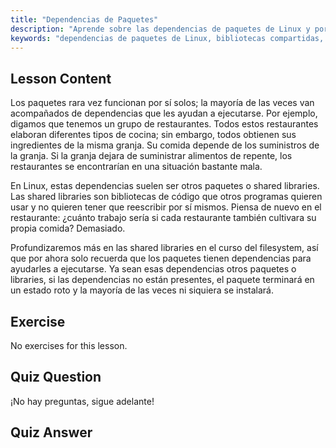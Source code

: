 ```yaml
---
title: "Dependencias de Paquetes"
description: "Aprende sobre las dependencias de paquetes de Linux y por qué son cruciales para la instalación de software. Comprende las bibliotecas compartidas y evita paquetes rotos. ¡Comienza tu viaje en Linux!"
keywords: "dependencias de paquetes de Linux, bibliotecas compartidas, paquetes de Linux, gestión de paquetes, tutorial de Linux, Linux para principiantes, guía de Linux"
---
```


## Lesson Content

Los paquetes rara vez funcionan por sí solos; la mayoría de las veces van acompañados de dependencias que les ayudan a ejecutarse. Por ejemplo, digamos que tenemos un grupo de restaurantes. Todos estos restaurantes elaboran diferentes tipos de cocina; sin embargo, todos obtienen sus ingredientes de la misma granja. Su comida depende de los suministros de la granja. Si la granja dejara de suministrar alimentos de repente, los restaurantes se encontrarían en una situación bastante mala.

En Linux, estas dependencias suelen ser otros paquetes o shared libraries. Las shared libraries son bibliotecas de código que otros programas quieren usar y no quieren tener que reescribir por sí mismos. Piensa de nuevo en el restaurante: ¿cuánto trabajo sería si cada restaurante también cultivara su propia comida? Demasiado.

Profundizaremos más en las shared libraries en el curso del filesystem, así que por ahora solo recuerda que los paquetes tienen dependencias para ayudarles a ejecutarse. Ya sean esas dependencias otros paquetes o libraries, si las dependencias no están presentes, el paquete terminará en un estado roto y la mayoría de las veces ni siquiera se instalará.

## Exercise

No exercises for this lesson.

## Quiz Question

¡No hay preguntas, sigue adelante!

## Quiz Answer
